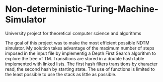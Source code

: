 # Non-deterministic-Turing-Machine-Simulator
University project for theoretical computer science and algorithms

The goal of this project was to make the most efficient possible NDTM simulator.
My solution takes advantage of the maximum number of steps imposed in the input file by implementig a Depth First Search algorithm to explore the tree of TM.
Transitions are stored in a double hash table implemented with linked lists. The first hash filters transitions by character read, the second hash by starting state.
The use of functions is limited to the least possible to use the stack as little as possible.
